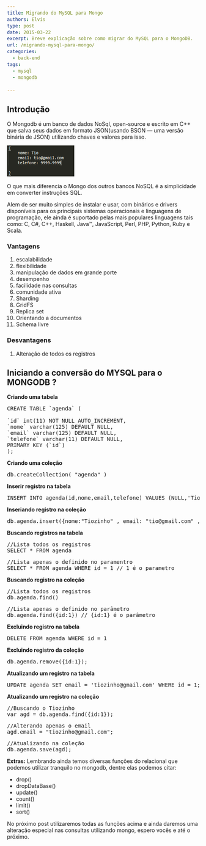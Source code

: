 ```yaml
---
title: Migrando do MySQL para Mongo
authors: Elvis
type: post
date: 2015-03-22
excerpt: Breve explicação sobre como migrar do MySQL para o MongoDB.
url: /migrando-mysql-para-mongo/
categories:
  - back-end
tags:
  - mysql
  - mongodb

---
```

## Introdução

O Mongodb é um banco de dados NoSql, open-source e escrito em C++ que salva seus dados em formato JSON(usando BSON — uma versão binária de JSON) utilizando chaves e valores para isso.

[<img class=" size-full wp-image-47555 aligncenter" src="https://raw.githubusercontent.com/diegoeis/tableless-static-images/master/2015/03/documentos.png" alt="documentos" width="176" height="81" />][1]

O que mais diferencia o Mongo dos outros bancos NoSQL é a simplicidade em converter instruções SQL.
  
Alem de ser muito simples de instalar e usar, com binários e drivers disponíveis para os principais sistemas operacionais e linguagens de programação, ele ainda é suportado pelas mais populares linguagens tais como: C, C#, C++, Haskell, Java™, JavaScript, Perl, PHP, Python, Ruby e Scala.

### Vantagens

  1. escalabilidade
  2. flexibilidade
  3. manipulação de dados em grande porte
  4. desempenho
  5. facilidade nas consultas
  6. comunidade ativa
  7. Sharding
  8. GridFS
  9. Replica set
 10. Orientando a documentos
 11. Schema livre

### Desvantagens

  1. Alteração de todos os registros

## Iniciando a conversão do MYSQL para o MONGODB ?

**Criando uma tabela**

<pre class="lang-sql">CREATE TABLE `agenda` (

`id` int(11) NOT NULL AUTO_INCREMENT,
`nome` varchar(125) DEFAULT NULL,
`email` varchar(125) DEFAULT NULL,
`telefone` varchar(11) DEFAULT NULL,
PRIMARY KEY (`id`)
);</pre>

**Criando uma coleção**

<pre class="lang-sql">db.createCollection( "agenda" )</pre>

**Inserir registro na tabela**

<pre class="lang-sql">INSERT INTO agenda(id,nome,email,telefone) VALUES (NULL,'Tiozinho','tio@gmail.com','9999-9999');
</pre>

**Inseriando registro na coleção**

<pre class="lang-sql">db.agenda.insert({nome:"Tiozinho" , email: "tio@gmail.com" , telefone: "9999-9999" });</pre>

**Buscando registros na tabela** 

<pre class="lang-sql">//Lista todos os registros
SELECT * FROM agenda</pre>

<pre class="lang-sql">//Lista apenas o definido no paramentro
SELECT * FROM agenda WHERE id = 1 // 1 é o parametro
</pre>

**Buscando registro na coleção**

<pre class="lang-sql">//Lista todos os registros
db.agenda.find()
</pre>

<pre class="lang-sql">//Lista apenas o definido no parâmetro
db.agenda.find({id:1}) // {id:1} é o parâmetro
</pre>

**Excluindo registro na tabela**

<pre class="lang-sql">DELETE FROM agenda WHERE id = 1</pre>

**Excluindo registro da coleção**

<pre class="lang-sql">db.agenda.remove({id:1});
</pre>

**Atualizando um registro na tabela**

<pre class="lang-sql">UPDATE agenda SET email = 'tiozinho@gmail.com' WHERE id = 1;
</pre>

**Atualizando um registro na coleção**

<pre class="lang-sql">//Buscando o Tiozinho
var agd = db.agenda.find({id:1});
</pre>

<pre class="lang-sql">//Alterando apenas o email
agd.email = "tiozinho@gmail.com";
</pre>

<pre class="lang-sql">//Atualizando na coleção
db.agenda.save(agd);
</pre>

**Extras:** Lembrando ainda temos diversas funções do relacional que podemos utilizar tranquilo no mongodb, dentre elas podemos citar:

  * drop()
  * dropDataBase()
  * update()
  * count()
  * limit()
  * sort()

No próximo post utilizaremos todas as funções acima e ainda daremos uma alteração especial nas consultas utilizando mongo, espero vocês e até o próximo.

 [1]: https://raw.githubusercontent.com/diegoeis/tableless-static-images/master/2015/03/documentos.png